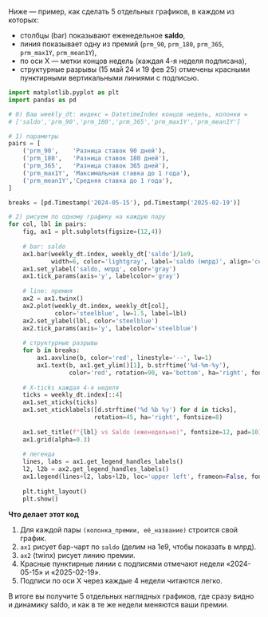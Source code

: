 Ниже — пример, как сделать 5 отдельных графиков, в каждом из которых:

- столбцы (bar) показывают еженедельное **saldo**,  
- линия показывает одну из премий (`prm_90`, `prm_180`, `prm_365`, `prm_max1Y`, `prm_mean1Y`),  
- по оси X — метки концов недель (каждая 4-я неделя подписана),  
- структурные разрывы (15 май 24 и 19 фев 25) отмечены красными пунктирными вертикальными линиями с подписью.

```python
import matplotlib.pyplot as plt
import pandas as pd

# 0) Ваш weekly_dt: индекс = DatetimeIndex концов недель, колонки = 
# ['saldo','prm_90','prm_180','prm_365','prm_max1Y','prm_mean1Y']

# 1) параметры
pairs = [
    ('prm_90',    'Разница ставок 90 дней'),
    ('prm_180',   'Разница ставок 180 дней'),
    ('prm_365',   'Разница ставок 365 дней'),
    ('prm_max1Y', 'Максимальная ставка до 1 года'),
    ('prm_mean1Y','Средняя ставка до 1 года'),
]

breaks = [pd.Timestamp('2024-05-15'), pd.Timestamp('2025-02-19')]

# 2) рисуем по одному графику на каждую пару
for col, lbl in pairs:
    fig, ax1 = plt.subplots(figsize=(12,4))
    
    # bar: saldo
    ax1.bar(weekly_dt.index, weekly_dt['saldo']/1e9, 
            width=6, color='lightgray', label='saldo (млрд)', align='center')
    ax1.set_ylabel('saldo, млрд', color='gray')
    ax1.tick_params(axis='y', labelcolor='gray')
    
    # line: премия
    ax2 = ax1.twinx()
    ax2.plot(weekly_dt.index, weekly_dt[col], 
             color='steelblue', lw=1.5, label=lbl)
    ax2.set_ylabel(lbl, color='steelblue')
    ax2.tick_params(axis='y', labelcolor='steelblue')
    
    # структурные разрывы
    for b in breaks:
        ax1.axvline(b, color='red', linestyle='--', lw=1)
        ax1.text(b, ax1.get_ylim()[1], b.strftime('%d-%m-%y'),
                 color='red', rotation=90, va='bottom', ha='right', fontsize=8)
    
    # X‑ticks каждая 4‑я неделя
    ticks = weekly_dt.index[::4]
    ax1.set_xticks(ticks)
    ax1.set_xticklabels([d.strftime('%d %b %y') for d in ticks],
                        rotation=45, ha='right', fontsize=8)
    
    ax1.set_title(f"{lbl} vs Saldo (еженедельно)", fontsize=12, pad=10)
    ax1.grid(alpha=0.3)
    
    # легенда
    lines, labs = ax1.get_legend_handles_labels()
    l2, l2b = ax2.get_legend_handles_labels()
    ax1.legend(lines+l2, labs+l2b, loc='upper left', frameon=False, fontsize=9)
    
    plt.tight_layout()
    plt.show()
```

**Что делает этот код**  
1. Для каждой пары `(колонка_премии, её_название)` строится свой график.  
2. `ax1` рисует бар-чарт по `saldo` (делим на 1e9, чтобы показать в млрд).  
3. `ax2` (twinx) рисует линию премии.  
4. Красные пунктирные линии с подписями отмечают недели «2024-05-15» и «2025-02-19».  
5. Подписи по оси X через каждые 4 недели читаются легко.  

В итоге вы получите 5 отдельных наглядных графиков, где сразу видно и динамику saldo, и как в те же недели меняются ваши премии.

